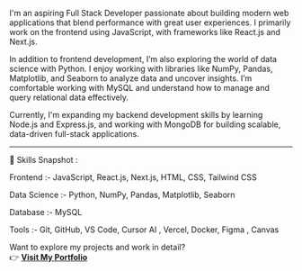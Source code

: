 I'm an aspiring Full Stack Developer passionate about building modern web applications that blend performance with great user experiences. I primarily work on the frontend using JavaScript, with frameworks like React.js and Next.js.

In addition to frontend development, I’m also exploring the world of data science with Python. I enjoy working with libraries like NumPy, Pandas, Matplotlib, and Seaborn to analyze data and uncover insights. I’m comfortable working with MySQL and understand how to manage and query relational data effectively.

Currently, I'm expanding my backend development skills by learning Node.js and Express.js, and working with MongoDB for building scalable, data-driven full-stack applications.

---

🚀 Skills Snapshot :  <br> 

Frontend :- JavaScript, React.js, Next.js, HTML, CSS, Tailwind CSS

Data Science :-  Python, NumPy, Pandas, Matplotlib, Seaborn

Database :-  MySQL

Tools :-  Git, GitHub, VS Code, Cursor AI , Vercel, Docker, Figma , Canvas

Want to explore my projects and work in detail?  
👉 [**Visit My Portfolio**](https://nevilportfolio-gray.vercel.app/)
